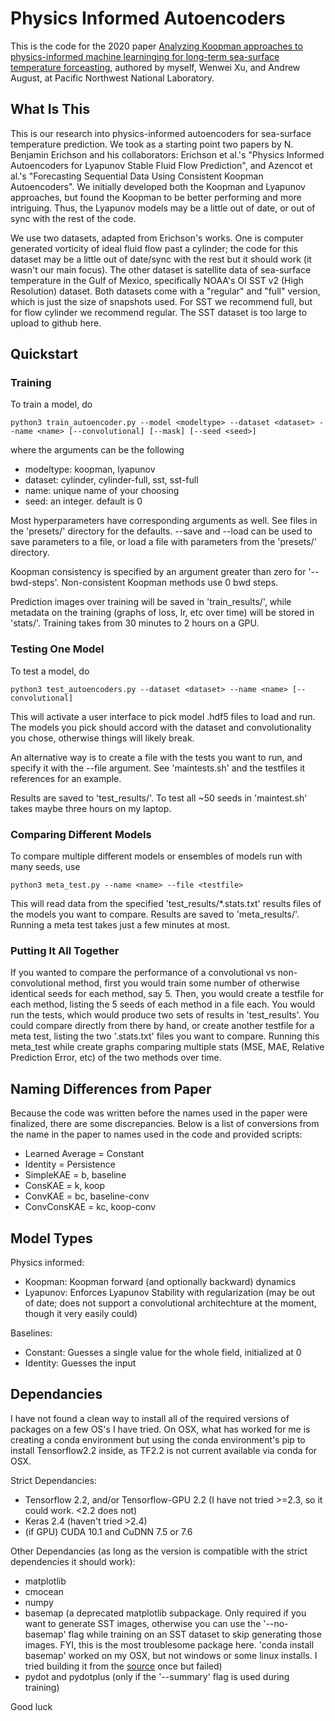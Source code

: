 # Physics Informed Autoencoders

This is the code for the 2020 paper [Analyzing Koopman approaches to physics-informed machine
learninging for long-term sea-surface temperature forceasting](https://arxiv.org/abs/2010.00399), authored by myself,
Wenwei Xu, and Andrew August, at Pacific Northwest National Laboratory.

## What Is This

This is our research into physics-informed autoencoders for sea-surface temperature
prediction. We took as a starting point two papers by N. Benjamin Erichson and 
his collaborators: Erichson et al.'s "Physics Informed Autoencoders for Lyapunov Stable Fluid Flow
Prediction", and Azencot et al.'s "Forecasting Sequential Data Using Consistent Koopman Autoencoders". We initially developed both the Koopman and Lyapunov approaches, but found the Koopman to be better performing and more intriguing. Thus, the Lyapunov models may be a little out of date, or out of sync with the rest of the code.

We use two datasets, adapted from Erichson's works. One is computer generated vorticity of ideal fluid flow past a cylinder; the code for this dataset may be a little out of date/sync with the rest but it should work (it wasn't our main focus). The other dataset is satellite data of sea-surface temperature in the Gulf of Mexico, specifically NOAA's OI SST v2 (High Resolution) dataset. Both datasets come with a "regular" and "full" version, which is just the size of snapshots used. For SST we recommend full, but for flow cylinder we recommend regular. The SST dataset is too large to upload to github here.

## Quickstart

### Training
To train a model, do
```
python3 train_autoencoder.py --model <modeltype> --dataset <dataset> --name <name> [--convolutional] [--mask] [--seed <seed>]
```
where the arguments can be the following
* modeltype: koopman, lyapunov
* dataset: cylinder, cylinder-full, sst, sst-full
* name: unique name of your choosing
* seed: an integer. default is 0

Most hyperparameters have corresponding arguments as well. See files in the 'presets/' directory for the defaults. --save and --load can be used to save parameters to a file, or load a file with parameters from the 'presets/' directory.

Koopman consistency is specified by an argument greater than zero for '--bwd-steps'. Non-consistent Koopman methods use 0 bwd steps.

Prediction images over training will be saved in 'train_results/', while metadata on the training (graphs of loss, lr, etc over time) will be stored in 'stats/'. Training takes from 30 minutes to 2 hours on a GPU.

### Testing One Model
To test a model, do
```
python3 test_autoencoders.py --dataset <dataset> --name <name> [--convolutional]
```
This will activate a user interface to pick model .hdf5 files to load and run. The models you pick should accord with the dataset and convolutionality you chose, otherwise things will likely break.

An alternative way is to create a file with the tests you want to run, and specify it with the --file argument. See 'maintests.sh' and the testfiles it references for an example.

Results are saved to 'test_results/'. To test all ~50 seeds in 'maintest.sh' takes maybe three hours on my laptop.

### Comparing Different Models
To compare multiple different models or ensembles of models run with many seeds, use
```
python3 meta_test.py --name <name> --file <testfile>
```
This will read data from the specified 'test_results/*.stats.txt' results files of the models you want to compare. Results are saved to 'meta_results/'. Running a meta test takes just a few minutes at most.


### Putting It All Together
If you wanted to compare the performance of a convolutional vs non-convolutional method, first you would train some number of otherwise identical seeds for each method, say 5. Then, you would create a testfile for each method, listing the 5 seeds of each method in a file each. You would run the tests, which would produce two sets of results in 'test_results'. You could compare directly from there by hand, or create another testfile for a meta test, listing the two '.stats.txt' files you want to compare. Running this meta_test while create graphs comparing multiple stats (MSE, MAE, Relative Prediction Error, etc) of the two methods over time.


## Naming Differences from Paper
Because the code was written before the names used in the paper were finalized, there
are some discrepancies. Below is a list of conversions from the name in the paper to names used in the code and provided scripts:
* Learned Average = Constant
* Identity = Persistence
* SimpleKAE = b, baseline
* ConsKAE = k, koop
* ConvKAE = bc, baseline-conv
* ConvConsKAE = kc, koop-conv

## Model Types

Physics informed:
* Koopman: Koopman forward (and optionally backward) dynamics
* Lyapunov: Enforces Lyapunov Stability with regularization (may be out of date; does not support a convolutional architechture at the moment, though it very easily could)

Baselines:
* Constant: Guesses a single value for the whole field, initialized at 0
* Identity: Guesses the input


## Dependancies

I have not found a clean way to install all of the required versions of packages
on a few OS's I have tried. On OSX, what has worked for me is creating a conda
environment but using the conda environment's pip to install Tensorflow2.2 inside, 
as TF2.2 is not current available via conda for OSX.

Strict Dependancies:
* Tensorflow 2.2, and/or Tensorflow-GPU 2.2 (I have not tried >=2.3, so it could work. <2.2 does not)
* Keras 2.4 (haven't tried >2.4)
* (if GPU) CUDA 10.1 and CuDNN 7.5 or 7.6

Other Dependancies (as long as the version is compatible with the strict dependencies it should work):
* matplotlib
* cmocean
* numpy
* basemap (a deprecated matplotlib subpackage. Only required if you want to generate SST images, otherwise you can use the '--no-basemap' flag while training on an SST dataset to skip generating those images. FYI, this is the most troublesome package here. 'conda install basemap' worked on my OSX, but not windows or some linux installs. I tried building it from the [source](https://github.com/matplotlib/basemap) once but failed)
* pydot and pydotplus (only if the '--summary' flag is used during training)

Good luck

